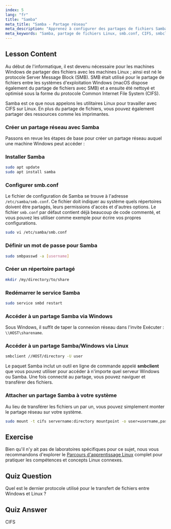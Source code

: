 ```yaml
---
index: 5
lang: "fr"
title: "Samba"
meta_title: "Samba - Partage réseau"
meta_description: "Apprenez à configurer des partages de fichiers Samba sur Linux pour Windows et macOS. Ce guide pour débutants couvre l'installation, la configuration et l'accès aux partages. Lancez-vous !"
meta_keywords: "Samba, partage de fichiers Linux, smb.conf, CIFS, smbclient, tutoriel Linux, guide du débutant"
---
```


## Lesson Content

Au début de l'informatique, il est devenu nécessaire pour les machines Windows de partager des fichiers avec les machines Linux ; ainsi est né le protocole Server Message Block (SMB). SMB était utilisé pour le partage de fichiers entre les systèmes d'exploitation Windows (macOS dispose également du partage de fichiers avec SMB) et a ensuite été nettoyé et optimisé sous la forme du protocole Common Internet File System (CIFS).

Samba est ce que nous appelons les utilitaires Linux pour travailler avec CIFS sur Linux. En plus du partage de fichiers, vous pouvez également partager des ressources comme les imprimantes.

### Créer un partage réseau avec Samba

Passons en revue les étapes de base pour créer un partage réseau auquel une machine Windows peut accéder :

### Installer Samba

```bash
sudo apt update
sudo apt install samba
```

### Configurer smb.conf

Le fichier de configuration de Samba se trouve à l'adresse `/etc/samba/smb.conf`. Ce fichier doit indiquer au système quels répertoires doivent être partagés, leurs permissions d'accès et d'autres options. Le fichier `smb.conf` par défaut contient déjà beaucoup de code commenté, et vous pouvez les utiliser comme exemple pour écrire vos propres configurations.

```bash
sudo vi /etc/samba/smb.conf
```

### Définir un mot de passe pour Samba

```bash
sudo smbpasswd -a [username]
```

### Créer un répertoire partagé

```bash
mkdir /my/directory/to/share
```

### Redémarrer le service Samba

```bash
sudo service smbd restart
```

### Accéder à un partage Samba via Windows

Sous Windows, il suffit de taper la connexion réseau dans l'invite Exécuter : `\\HOST\sharename`.

### Accéder à un partage Samba/Windows via Linux

```bash
smbclient //HOST/directory -U user
```

Le paquet Samba inclut un outil en ligne de commande appelé **smbclient** que vous pouvez utiliser pour accéder à n'importe quel serveur Windows ou Samba. Une fois connecté au partage, vous pouvez naviguer et transférer des fichiers.

### Attacher un partage Samba à votre système

Au lieu de transférer les fichiers un par un, vous pouvez simplement monter le partage réseau sur votre système.

```bash
sudo mount -t cifs servername:directory mountpoint -o user=username,pass=password
```

## Exercise

Bien qu'il n'y ait pas de laboratoires spécifiques pour ce sujet, nous vous recommandons d'explorer le [Parcours d'apprentissage Linux](https://labex.io/fr/learn/linux) complet pour pratiquer les compétences et concepts Linux connexes.

## Quiz Question

Quel est le dernier protocole utilisé pour le transfert de fichiers entre Windows et Linux ?

## Quiz Answer

CIFS
